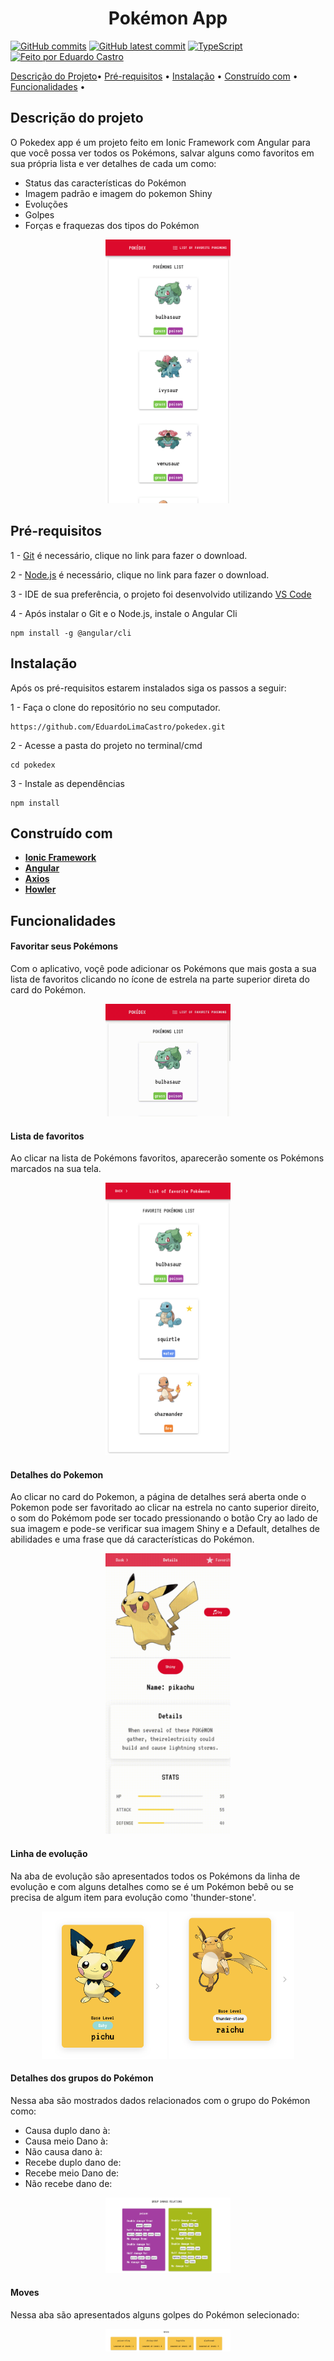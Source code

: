 <h1 align="center">Pokémon App</h1>

[![GitHub commits](https://badgen.net/github/commits/EduardoLimaCastro/pokedex?icon=github
)](github/commits/EduardoLimaCastro/pokedex?icon=github)
[![GitHub latest commit](https://badgen.net/github/last-commit/EduardoLimaCastro/pokedex?icon=github)](https://badgen.net/github/last-commit/EduardoLimaCastro/pokedex?icon=github)
[![TypeScript](https://badgen.net/badge/icon/typescript?icon=typescript&label)](https://typescriptlang.org)<a href="https://eduardocastro.site">
    <img alt="Feito por Eduardo Castro" src="https://img.shields.io/badge/feito-por%20Eduardo%20Castro-4D49BE">
   </a>


 [Descrição do Projeto](#descrição-do-projeto)•
 [Pré-requisitos](#pré-requisitos) • 
 [Instalação](#instalação) • 
 [Construído com](#construído-com) • 
 [Funcionalidades](#funcionalidades) • 


## Descrição do projeto

O Pokedex app é um projeto feito em Ionic Framework com Angular para que você possa ver todos os Pokémons, salvar alguns como favoritos em sua própria lista e ver detalhes de cada um como:
- Status das características do Pokémon
- Imagem padrão e imagem do pokemon Shiny
- Evoluções
- Golpes
- Forças e fraquezas dos tipos do Pokémon
<p align="center">
<img src="src/assets/images/homePage.png" alt="Imagem da homePage" width="200" a/>
</p>

## Pré-requisitos

1 - [Git](https://git-scm.com/download/win) é necessário, clique no link para fazer o download.

2 - [Node.js](https://nodejs.org/en) é necessário, clique no link para fazer o download.

3 - IDE de sua preferência, o projeto foi desenvolvido utilizando [VS Code](https://code.visualstudio.com/download)

4 - Após instalar o Git e o Node.js, instale o Angular Cli

    npm install -g @angular/cli

## Instalação

Após os pré-requisitos estarem instalados siga os passos a seguir:

1 -
Faça o clone do repositório no seu computador.

    https://github.com/EduardoLimaCastro/pokedex.git 

2 - 
Acesse a pasta do projeto no terminal/cmd
    
    cd pokedex

3 - Instale as dependências

    npm install 

## Construído com

- **[Ionic Framework](https://ionicframework.com/)**
- **[Angular](https://angular.dev/)**
- **[Axios](https://axios-http.com/docs/intro)**
- **[Howler](https://howlerjs.com/)**


## Funcionalidades

#### Favoritar seus Pokémons
Com o aplicativo, voçê pode adicionar os Pokémons que mais gosta a sua lista de favoritos clicando no ícone de estrela na parte superior direta do card do Pokémon.

<p align="center">
<img src="src/assets/images/favorite.gif" alt="Imagem da homePage" width="200" a/>
</p>

#### Lista de favoritos

Ao clicar na lista de Pokémons favoritos, aparecerão somente os Pokémons marcados na sua tela.

<p align="center">
<img src="src/assets/images/favoriteslist.png" alt="Imagem da homePage" width="200" a/>
</p>

#### Detalhes do Pokemon

Ao clicar no card do Pokemon, a página de detalhes será aberta onde o Pokemon pode ser favoritado ao clicar na estrela no canto superior direito, o som do Pokémom pode ser tocado pressionando o botão Cry ao lado de sua imagem e pode-se verificar sua imagem Shiny e a Default, detalhes de abilidades e uma frase que dá características do Pokémon.

<p align="center">
<img src="src/assets/images/details.gif" alt="Imagem dos detalhes" width="200" a/>
</p>

#### Linha de evolução 

Na aba de evolução são apresentados todos os Pokémons da linha de evolução e com alguns detalhes como se é um Pokémon bebê ou se precisa de algum item para evolução como 'thunder-stone'.

<p align="center" >

<img src="src/assets/images/Evolutions.png" alt="Imagem da Evolução" width="200" a/>
<img src="src/assets/images/Evolutions2.png" alt="Imagem da Evolução" width="200" a/>
</p>

#### Detalhes dos grupos do Pokémon
Nessa aba são mostrados dados relacionados com o grupo do Pokémon como:

- Causa duplo dano à:
- Causa meio Dano à:
- Não causa dano à:
- Recebe duplo dano de:
- Recebe meio Dano de:
- Não recebe dano de:

<p align="center" >
<img src="src/assets/images/group.png" alt="Imagem da Grupo" width="200" a/>
</p>

#### Moves
Nessa aba são apresentados alguns golpes do Pokémon selecionado:

<p align="center" >
<img src="src/assets/images/moves.png" alt="Imagem da Abilidade" width="200" a/>
</p>

